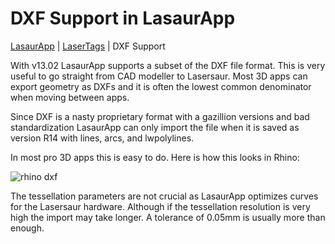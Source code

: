 DXF Support in LasaurApp
========================

[LasaurApp](lasaurapp.md) | [LaserTags](lasertags.md) | DXF Support

With v13.02 LasaurApp supports a subset of the DXF file format. This is very useful to go straight from CAD modeller to Lasersaur. Most 3D apps can export geometry as DXFs and it is often the lowest common denominator when moving between apps.

Since DXF is a nasty proprietary format with a gazillion versions and bad standardization LasaurApp can only import the file when it is saved as version R14 with lines, arcs, and lwpolylines. 

In most pro 3D apps this is easy to do. Here is how this looks in Rhino:

![rhino dxf](http://farm8.staticflickr.com/7199/6960279403_0caea51a58_z.jpg)

The tessellation parameters are not crucial as LasaurApp optimizes curves for the Lasersaur hardware. Although if the tessellation resolution is very high the import may take longer. A tolerance of 0.05mm is usually more than enough.

